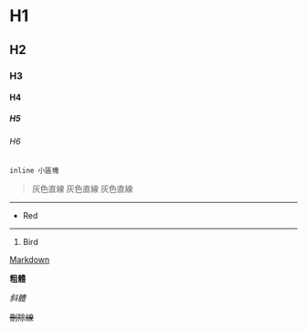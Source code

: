 # H1
## H2
### H3
#### H4
##### H5
###### H6
`inline 小區塊`
> 灰色直線
> 灰色直線
> 灰色直線

***

*   Red

***

1.  Bird

[Markdown](https://kingofamani.gitbooks.io/git-teach/content/chapter_6_gitbook/markdown.html)

**粗體**

*斜體*

~~刪除線~~
